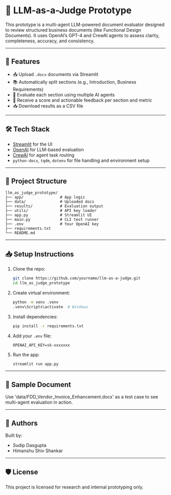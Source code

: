 # 🤖 LLM-as-a-Judge Prototype

This prototype is a multi-agent LLM-powered document evaluator designed to review structured business documents (like Functional Design Documents). It uses OpenAI’s GPT-4 and CrewAI agents to assess clarity, completeness, accuracy, and consistency.

---

## 🚀 Features

- 📤 Upload `.docx` documents via Streamlit
- 📚 Automatically split sections (e.g., Introduction, Business Requirements)
- 🧠 Evaluate each section using multiple AI agents
- 🧾 Receive a score and actionable feedback per section and metric
- 📥 Download results as a CSV file

---

## 🛠️ Tech Stack

- [Streamlit](https://streamlit.io/) for the UI
- [OpenAI](https://openai.com/) for LLM-based evaluation
- [CrewAI](https://github.com/joaomdmoura/crewAI) for agent task routing
- `python-docx`, `tqdm`, `dotenv` for file handling and environment setup

---

## 📁 Project Structure

```
llm_as_judge_prototype/
├── app/                # App logic
├── data/               # Uploaded docs
├── results/            # Evaluation output
├── utils/              # API key loader
├── app.py              # Streamlit UI
├── main.py             # CLI test runner
├── .env                # Your OpenAI key
├── requirements.txt
└── README.md
```

---

## 📥 Setup Instructions

1. Clone the repo:
   ```bash
   git clone https://github.com/yourname/llm-as-a-judge.git
   cd llm_as_judge_prototype
   ```

2. Create virtual environment:
   ```bash
   python -m venv .venv
   .venv\Scripts\activate  # Windows
   ```

3. Install dependencies:
   ```bash
   pip install -r requirements.txt
   ```

4. Add your `.env` file:
   ```
   OPENAI_API_KEY=sk-xxxxxxx
   ```

5. Run the app:
   ```bash
   streamlit run app.py
   ```

---

## 🧪 Sample Document

Use 'data/FDD_Vendor_Invoice_Enhancement.docx' as a test case to see multi-agent evaluation in action.

---

## 👥 Authors

Built by:
- Sudip Dasgupta
- Himanshu Shiv Shankar

---

## 🛡️ License

This project is licensed for research and internal prototyping only.

